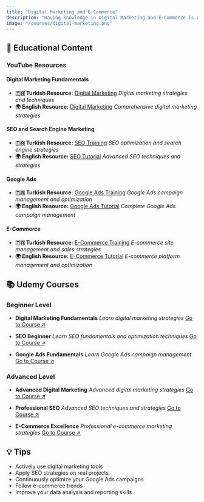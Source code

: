 ```yaml
---
title: "Digital Marketing and E-Commerce"
description: "Having knowledge in Digital Marketing and E-Commerce is an important step to understand online marketing strategies and digital sales processes. Thanks to these training contents, you can gain basic and practical knowledge on digital marketing tools, SEO, social media management and the operation of e-commerce platforms."
image: "/courses/digital-marketing.png"
---
```


## 🎯 Educational Content

### YouTube Resources

#### Digital Marketing Fundamentals
- **🇹🇷 Turkish Resource:** [Digital Marketing](https://youtube.com/playlist?list=PLqQb7okl8LBujZXpvqfPNPrWgctjiOOYM)
  *Digital marketing strategies and techniques*
- **🌍 English Resource:** [Digital Marketing](https://youtube.com/playlist?list=PLLSovFY-eK2_1isRMtrNS_me4zDrs2CuS)
  *Comprehensive digital marketing strategies*

#### SEO and Search Engine Marketing
- **🇹🇷 Turkish Resource:** [SEO Training](https://youtube.com/playlist?list=PLaqVtetWSaGhlXiU48bDd8511btrbx6T2)
  *SEO optimization and search engine strategies*
- **🌍 English Resource:** [SEO Tutorial](https://youtube.com/playlist?list=PLJR61fXkAx11Oi6EpqJ9Es4rVOIZhwlSG)
  *Advanced SEO techniques and strategies*

#### Google Ads
- **🇹🇷 Turkish Resource:** [Google Ads Training](https://youtube.com/playlist?list=PLYm2eWzq3elymqOd411dsDH32ZfAgmsau)
  *Google Ads campaign management and optimization*
- **🌍 English Resource:** [Google Ads Tutorial](https://youtube.com/playlist?list=PL9piTIvKJnJOi5Pau24LqsRzwpG5lH_z5)
  *Complete Google Ads campaign management*

#### E-Commerce
- **🇹🇷 Turkish Resource:** [E-Commerce Training](https://youtube.com/playlist?list=PLPmWqZCMfHEswaU-v7I6RP94JH28DhFpE)
  *E-commerce site management and sales strategies*
- **🌍 English Resource:** [E-Commerce Tutorial](https://youtube.com/playlist?list=PLJR61fXkAx10nv7ySTrcUbnesUxuGIWHG)
  *E-commerce platform management and optimization*

## 📚 Udemy Courses

### Beginner Level
- **Digital Marketing Fundamentals**
  *Learn digital marketing strategies*
  [Go to Course ↗](https://www.udemy.com/course/dijital-pazarlama/)

- **SEO Beginner**
  *Learn SEO fundamentals and optimization techniques*
  [Go to Course ↗](https://www.udemy.com/course/seo-egitimi-0dan-ileri-seviyeye-uzmanndan-seo-kursu/)

- **Google Ads Fundamentals**
  *Learn Google Ads campaign management*
  [Go to Course ↗](https://www.udemy.com/course/google-ads-egitimi/)

### Advanced Level
- **Advanced Digital Marketing**
  *Advanced digital marketing strategies*
  [Go to Course ↗](https://www.udemy.com/course/digital-marketing-guide)

- **Professional SEO**
  *Advanced SEO techniques and strategies*
  [Go to Course ↗](https://www.udemy.com/course/ultimate-seo-training-course/)

- **E-Commerce Excellence**
  *Professional e-commerce marketing strategies*
  [Go to Course ↗](https://www.udemy.com/course/best-ecommerce-marketing-course-agency-affiliate-freelancer-social-ads/)

## 💡 Tips

- Actively use digital marketing tools
- Apply SEO strategies on real projects
- Continuously optimize your Google Ads campaigns
- Follow e-commerce trends
- Improve your data analysis and reporting skills